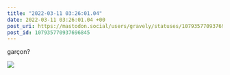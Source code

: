 ```yaml
---
title: "2022-03-11 03:26:01.04"
date: 2022-03-11 03:26:01.04 +00
post_uri: https://mastodon.social/users/gravely/statuses/107935770937696845
post_id: 107935770937696845
---
```

garçon?


![](/images/107935770870794021.jpg)

